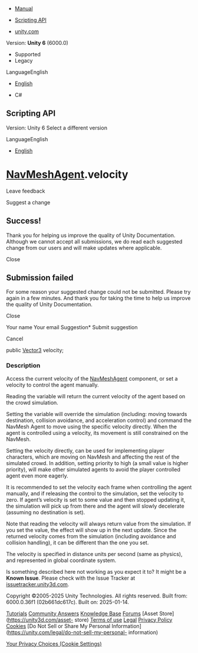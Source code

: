 [ ]()

  * [Manual](../Manual/index.html)
  * [Scripting API](../ScriptReference/index.html)

  * [unity.com](https://unity.com/)

Version: **Unity 6** (6000.0)

  * Supported
  * Legacy

LanguageEnglish

  * [English]()

  * C#

[ ](https://docs.unity3d.com)

## Scripting API

Version: Unity 6 Select a different version

LanguageEnglish

  * [English]()

#  [NavMeshAgent](AI.NavMeshAgent.html).velocity

Leave feedback

Suggest a change

## Success!

Thank you for helping us improve the quality of Unity Documentation. Although
we cannot accept all submissions, we do read each suggested change from our
users and will make updates where applicable.

Close

## Submission failed

For some reason your suggested change could not be submitted. Please <a>try
again</a> in a few minutes. And thank you for taking the time to help us
improve the quality of Unity Documentation.

Close

Your name Your email Suggestion* Submit suggestion

Cancel

[ ]()

public [Vector3](Vector3.html) velocity;

### Description

Access the current velocity of the [NavMeshAgent](AI.NavMeshAgent.html)
component, or set a velocity to control the agent manually.

Reading the variable will return the current velocity of the agent based on
the crowd simulation.  
  
Setting the variable will override the simulation (including: moving towards
destination, collision avoidance, and acceleration control) and command the
NavMesh Agent to move using the specific velocity directly. When the agent is
controlled using a velocity, its movement is still constrained on the NavMesh.  
  
Setting the velocity directly, can be used for implementing player characters,
which are moving on NavMesh and affecting the rest of the simulated crowd. In
addition, setting priority to high (a small value is higher priority), will
make other simulated agents to avoid the player controlled agent even more
eagerly.  
  
It is recommended to set the velocity each frame when controlling the agent
manually, and if releasing the control to the simulation, set the velocity to
zero. If agent’s velocity is set to some value and then stopped updating it,
the simulation will pick up from there and the agent will slowly decelerate
(assuming no destination is set).  
  
Note that reading the velocity will always return value from the simulation.
If you set the value, the effect will show up in the next update. Since the
returned velocity comes from the simulation (including avoidance and collision
handling), it can be different than the one you set.  
  
The velocity is specified in distance units per second (same as physics), and
represented in global coordinate system.

Is something described here not working as you expect it to? It might be a
**Known Issue**. Please check with the Issue Tracker at
[issuetracker.unity3d.com](https://issuetracker.unity3d.com).

Copyright ©2005-2025 Unity Technologies. All rights reserved. Built from:
6000.0.36f1 (02b661dc617c). Built on: 2025-01-14.

[Tutorials](https://unity3d.com/learn) [Community
Answers](https://answers.unity3d.com) [Knowledge
Base](https://support.unity3d.com/hc/en-us)
[Forums](https://forum.unity3d.com) [Asset Store](https://unity3d.com/asset-
store) [Terms of use](https://docs.unity3d.com/Manual/TermsOfUse.html)
[Legal](https://unity.com/legal) [Privacy
Policy](https://unity.com/legal/privacy-policy)
[Cookies](https://unity.com/legal/cookie-policy) [Do Not Sell or Share My
Personal Information](https://unity.com/legal/do-not-sell-my-personal-
information)

[Your Privacy Choices (Cookie Settings)](javascript:void\(0\);)

